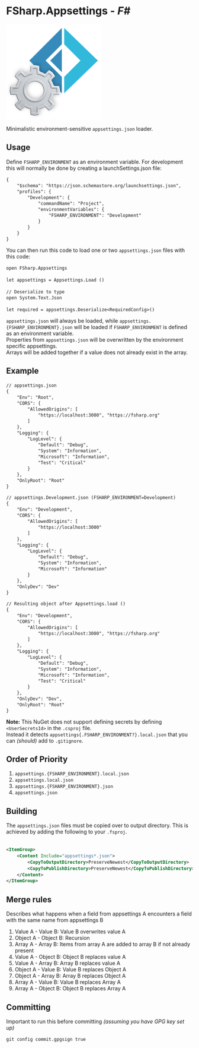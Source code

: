 # FSharp.Appsettings - _F#_

![Logo](https://raw.githubusercontent.com/MathiasFrost/FSharp.Appsettings/main/logo.png)

Minimalistic environment-sensitive `appsettings.json` loader.

## Usage

Define `FSHARP_ENVIRONMENT` as an environment variable. For development this will normally be done by creating a
launchSettings.json file:

```json5
{
	"$schema": "https://json.schemastore.org/launchsettings.json",
	"profiles": {
		"Development": {
			"commandName": "Project",
			"environmentVariables": {
				"FSHARP_ENVIRONMENT": "Development"
			}
		}
	}
}
```

You can then run this code to load one or two `appsettings.json` files with this code:

```f#
open FSharp.Appsettings

let appsettings = Appsettings.Load ()

// Deserialize to type
open System.Text.Json

let required = appsettings.Deserialize<RequiredConfig>()
```

`appsettings.json` will always be loaded, while `appsettings.{FSHARP_ENVIRONMENT}.json` will be loaded
if `FSHARP_ENVIRONMENT` is defined as an environment variable.  
Properties from `appsettings.json` will be overwritten by the environment specific appsettings.  
Arrays will be added together if a value does not already exist in the array.

## Example

```json5
// appsettings.json
{
	"Env": "Root",
	"CORS": {
		"AllowedOrigins": [
			"https://localhost:3000", "https://fsharp.org"
		]
	},
	"Logging": {
		"LogLevel": {
			"Default": "Debug",
			"System": "Information",
			"Microsoft": "Information",
			"Test": "Critical"
		}
	},
	"OnlyRoot": "Root"
}
```

```json5
// appsettings.Development.json (FSHARP_ENVIRONMENT=Development)
{
	"Env": "Development",
	"CORS": {
		"AllowedOrigins": [
			"https://localhost:3000"
		]
	},
	"Logging": {
		"LogLevel": {
			"Default": "Debug",
			"System": "Information",
			"Microsoft": "Information"
		}
	},
	"OnlyDev": "Dev"
}
```

```json5
// Resulting object after Appsettings.load ()
{
	"Env": "Development",
	"CORS": {
		"AllowedOrigins": [
			"https://localhost:3000", "https://fsharp.org"
		]
	},
	"Logging": {
		"LogLevel": {
			"Default": "Debug",
			"System": "Information",
			"Microsoft": "Information",
			"Test": "Critical"
		}
	},
	"OnlyDev": "Dev",
	"OnlyRoot": "Root"
}
```

**Note:** This NuGet does not support defining secrets by defining `<UserSecretsId>` in the `.csproj` file.  
Instead it detects `appsettings{.FSHARP_ENVIRONMENT?}.local.json` that you can _(should)_ add to `.gitignore`.

## Order of Priority

1. `appsettings.{FSHARP_ENVIRONMENT}.local.json`
2. `appsettings.local.json`
3. `appsettings.{FSHARP_ENVIRONMENT}.json`
4. `appsettings.json`

## Building

The `appsettings.json` files must be copied over to output directory. This is achieved by adding the following to
your `.fsproj`.

```xml

<ItemGroup>
    <Content Include="appsettings*.json">
        <CopyToOutputDirectory>PreserveNewest</CopyToOutputDirectory>
        <CopyToPublishDirectory>PreserveNewest</CopyToPublishDirectory>
    </Content>
</ItemGroup>
```

## Merge rules

Describes what happens when a field from appsettings A encounters a field with the same name from appsettings B

1. Value A - Value B: Value B overwrites value A
2. Object A - Object B: Recursion
3. Array A - Array B: Items from array A are added to array B if not already present
4. Value A - Object B: Object B replaces value A
5. Value A - Array B: Array B replaces value A
6. Object A - Value B: Value B replaces Object A
7. Object A - Array B: Array B replaces Object A
8. Array A - Value B: Value B replaces Array A
9. Array A - Object B: Object B replaces Array A

## Committing

Important to run this before committing _(assuming you have GPG key set up)_

```shell
git config commit.gpgsign true
```